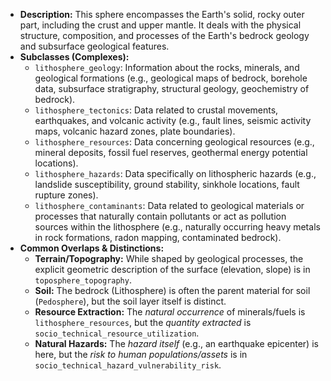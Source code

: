- **Description:** This sphere encompasses the Earth's solid, rocky outer part, including the crust and upper mantle. It deals with the physical structure, composition, and processes of the Earth's bedrock geology and subsurface geological features.
- **Subclasses (Complexes):**
    - `lithosphere_geology`: Information about the rocks, minerals, and geological formations (e.g., geological maps of bedrock, borehole data, subsurface stratigraphy, structural geology, geochemistry of bedrock).
    - `lithosphere_tectonics`: Data related to crustal movements, earthquakes, and volcanic activity (e.g., fault lines, seismic activity maps, volcanic hazard zones, plate boundaries).
    - `lithosphere_resources`: Data concerning geological resources (e.g., mineral deposits, fossil fuel reserves, geothermal energy potential locations).
    - `lithosphere_hazards`: Data specifically on lithospheric hazards (e.g., landslide susceptibility, ground stability, sinkhole locations, fault rupture zones).
    - `lithosphere_contaminants`: Data related to geological materials or processes that naturally contain pollutants or act as pollution sources within the lithosphere (e.g., naturally occurring heavy metals in rock formations, radon mapping, contaminated bedrock).
- **Common Overlaps & Distinctions:**
    - **Terrain/Topography:** While shaped by geological processes, the explicit geometric description of the surface (elevation, slope) is in `toposphere_topography`.
    - **Soil:** The bedrock (Lithosphere) is often the parent material for soil (`Pedosphere`), but the soil layer itself is distinct.
    - **Resource Extraction:** The _natural occurrence_ of minerals/fuels is `lithosphere_resources`, but the _quantity extracted_ is `socio_technical_resource_utilization`.
    - **Natural Hazards:** The _hazard itself_ (e.g., an earthquake epicenter) is here, but the _risk to human populations/assets_ is in `socio_technical_hazard_vulnerability_risk`.


